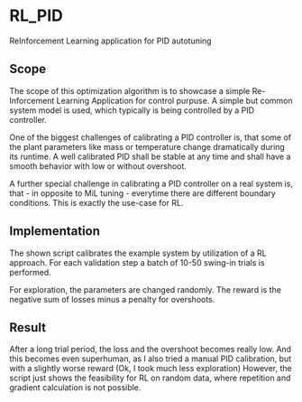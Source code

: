 # RL_PID
ReInforcement Learning application for PID autotuning


## Scope
The scope of this optimization algorithm is to showcase a simple Re-Inforcement Learning Application for control purpuse.
A simple but common system model is used, which typically is being controlled by a PID controller.

One of the biggest challenges of calibrating a PID controller is, that some of the plant parameters like mass or temperature change dramatically during its runtime.
A well calibrated PID shall be stable at any time and shall have a smooth behavior with low or without overshoot.

A further special challenge in calibrating a PID controller on a real system is, that - in opposite to MiL tuning - everytime there are different boundary conditions.
This is exactly the use-case for RL.

## Implementation

The shown script calibrates the example system by utilization of a RL approach.
For each validation step a batch of 10-50 swing-in trials is performed.

For exploration, the parameters are changed randomly.
The reward is the negative sum of losses minus a penalty for overshoots.

## Result

After a long trial period, the loss and the overshoot becomes really low.
And this becomes even superhuman, as I also tried a manual PID calibration, but with a slightly worse reward (Ok, I took much less exploration)
However, the script just shows the feasibility for RL on random data, where repetition and gradient calculation is not possible.

